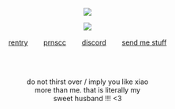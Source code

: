 <p align="center"
  
![](https://komarev.com/ghpvc/?username=deviqnt&color=E1D1DE&label=cakes)

<p align="center">
<img src="https://file.garden/ZtttMuQF4zKolxd7/B012FA6E-4DD5-4282-A599-67DC60B1DC76.png"/>
</p>
<p align="center"
  
[rentry](https://rentry.co/deviqnt)  　　[prnscc](https://pronouns.cc/@deviqnt)  　　[discord](https://discordid.netlify.app/?id=601029140149174272)  　　[send me stuff](https://deviqntask.straw.page/)

</p>
<br>
<br>
<p align="center">
do not thirst over / imply you like xiao
  <br>
  more than me. that is literally my
  <br>
 sweet husband !!! <3
</p>
